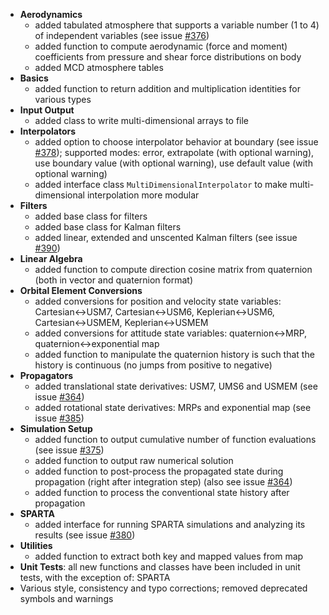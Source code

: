 - **Aerodynamics** 
	- added tabulated atmosphere that supports a variable number (1 to 4) of independent variables (see issue [#376](https://github.com/Tudat/tudat/issues/376))
	- added function to compute aerodynamic (force and moment) coefficients from pressure and shear force distributions on body
	- added MCD atmosphere tables
- **Basics**
	- added function to return addition and multiplication identities for various types
- **Input Output**
 	- added class to write multi-dimensional arrays to file
- **Interpolators**
	- added option to choose interpolator behavior at boundary (see issue [#378](https://github.com/Tudat/tudat/issues/378)); supported modes: error, extrapolate (with optional warning), use boundary value (with optional warning), use default value (with optional warning)
	- added interface class `MultiDimensionalInterpolator` to make multi-dimensional interpolation more modular
- **Filters**
	- added base class for filters
	- added base class for Kalman filters
	- added linear, extended and unscented Kalman filters (see issue [#390](https://github.com/Tudat/tudat/issues/390))
- **Linear Algebra**
	- added function to compute direction cosine matrix from quaternion (both in vector and quaternion format)
- **Orbital Element Conversions**
	- added conversions for position and velocity state variables: Cartesian<->USM7, Cartesian<->USM6, Keplerian<->USM6, Cartesian<->USMEM, Keplerian<->USMEM
	- added conversions for attitude state variables: quaternion<->MRP, quaternion<->exponential map
	- added function to manipulate the quaternion history is such that the history is continuous (no jumps from positive to negative)
- **Propagators**
	- added translational state derivatives: USM7, UMS6 and USMEM (see issue [#364](https://github.com/Tudat/tudat/issues/364))
	- added rotational state derivatives: MRPs and exponential map (see issue [#385](https://github.com/Tudat/tudat/issues/385))
- **Simulation Setup**
	- added function to output cumulative number of function evaluations (see issue [#375](https://github.com/Tudat/tudat/issues/375))
	- added function to output raw numerical solution
	- added function to post-process the propagated state during propagation (right after integration step) (also see issue [#364](https://github.com/Tudat/tudat/issues/364))
	- added function to process the conventional state history after propagation
- **SPARTA**
	- added interface for running SPARTA simulations and analyzing its results (see issue [#380](https://github.com/Tudat/tudat/issues/380))
- **Utilities**
	- added function to extract both key and mapped values from map
- **Unit Tests**: all new functions and classes have been included in unit tests, with the exception of: SPARTA
- Various style, consistency and typo corrections; removed deprecated symbols and warnings